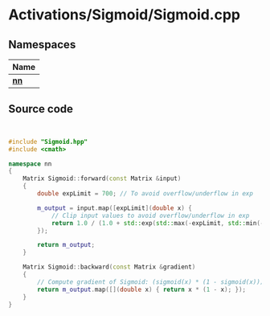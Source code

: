 # Activations/Sigmoid/Sigmoid.cpp



## Namespaces

| Name           |
| -------------- |
| **[nn](../Namespaces/namespacenn.md)**  |




## Source code

```cpp


#include "Sigmoid.hpp"
#include <cmath>

namespace nn
{
    Matrix Sigmoid::forward(const Matrix &input)
    {
        double expLimit = 700; // To avoid overflow/underflow in exp

        m_output = input.map([expLimit](double x) {
            // Clip input values to avoid overflow/underflow in exp
            return 1.0 / (1.0 + std::exp(std::max(-expLimit, std::min(-x, expLimit))));
        });

        return m_output;
    }

    Matrix Sigmoid::backward(const Matrix &gradient)
    {
        // Compute gradient of Sigmoid: (sigmoid(x) * (1 - sigmoid(x)))
        return m_output.map([](double x) { return x * (1 - x); });
    }
}
```
